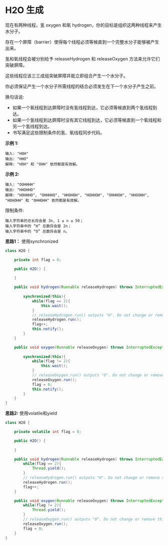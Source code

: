 # H2O 生成

现在有两种线程，氢 oxygen 和氧 hydrogen，你的目标是组织这两种线程来产生水分子。

存在一个屏障（barrier）使得每个线程必须等候直到一个完整水分子能够被产生出来。

氢和氧线程会被分别给予 releaseHydrogen 和 releaseOxygen 方法来允许它们突破屏障。

这些线程应该三三成组突破屏障并能立即组合产生一个水分子。

你必须保证产生一个水分子所需线程的结合必须发生在下一个水分子产生之前。

换句话说:

- 如果一个氧线程到达屏障时没有氢线程到达，它必须等候直到两个氢线程到达。
- 如果一个氢线程到达屏障时没有其它线程到达，它必须等候直到一个氧线程和另一个氢线程到达。
- 书写满足这些限制条件的氢、氧线程同步代码。

**示例 1:**
```
输入: "HOH"
输出: "HHO"
解释: "HOH" 和 "OHH" 依然都是有效解。
```
**示例 2:**
```
输入: "OOHHHH"
输出: "HHOHHO"
解释: "HOHHHO", "OHHHHO", "HHOHOH", "HOHHOH", "OHHHOH", "HHOOHH", "HOHOHH" 和 "OHHOHH" 依然都是有效解。
```

限制条件:
```
输入字符串的总长将会是 3n, 1 ≤ n ≤ 50；
输入字符串中的 “H” 总数将会是 2n；
输入字符串中的 “O” 总数将会是 n。
```
**思路1：**
使用synchronized
```java
class H2O {

    private int flag = 0;

    public H2O() {
        
    }

    public void hydrogen(Runnable releaseHydrogen) throws InterruptedException {
		
        synchronized(this){
            while(flag == 2){
                this.wait();
            }
            // releaseHydrogen.run() outputs "H". Do not change or remove this line.
            releaseHydrogen.run();
            flag++;
            this.notify();
        }
    }

    public void oxygen(Runnable releaseOxygen) throws InterruptedException {
        
        synchronized(this){
            while(flag != 2){
                this.wait();
            }
            // releaseOxygen.run() outputs "O". Do not change or remove this line.
		    releaseOxygen.run();
            flag = 0;
            this.notify();
        }
    }
}
```

**思路2:**
使用volatile和yield
```java
class H2O {

    private volatile int flag = 0;

    public H2O() {
        
    }

    public void hydrogen(Runnable releaseHydrogen) throws InterruptedException {
		while(flag == 2){
            Thread.yield();
        }
        // releaseHydrogen.run() outputs "H". Do not change or remove this line.
        releaseHydrogen.run();
        flag++;
    }

    public void oxygen(Runnable releaseOxygen) throws InterruptedException {
        while(flag != 2){
            Thread.yield();
        }
        // releaseOxygen.run() outputs "O". Do not change or remove this line.
		releaseOxygen.run();
        flag = 0;
    }
}
```
